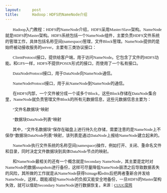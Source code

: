 ```yaml
---
layout:     post
title:      Hadoop：HDFS的NameNode介绍
---
```

<div id="article_content" class="article_content clearfix csdn-tracking-statistics" data-pid="blog" data-mod="popu_307" data-dsm="post">
								            <link rel="stylesheet" href="https://csdnimg.cn/release/phoenix/template/css/ck_htmledit_views-f76675cdea.css">
						<div class="htmledit_views" id="content_views">
                
<p style="text-indent:24px;font-family:Simsun;font-size:13px;">
Hadoop入门教程：HDFS的NameNode介绍，HDFS采用Master/Slave架构。NameNode就是HDFS的Master架构。HDFS系统包括一个NameNode组件，主要负责HDFS文件系统的管理工作，具体包括名称空间(namespace)管理，文件Block管理。NameNode提供的是始终被动接收服务的server，主要有三类协议接口：</p>
<p style="text-indent:24px;font-family:Simsun;font-size:13px;">
ClientProtocol接口，提供给客户端，用于访问NameNode。它包含了文件的HDFS功能。和GFS一样，HDFS不提供POSIX形式的接口，而使用了一个私有接口。</p>
<p style="text-indent:24px;font-family:Simsun;font-size:13px;">
DataNodeProtocol接口，用于DataNode向NameNode通信。</p>
<p style="text-indent:24px;font-family:Simsun;font-size:13px;">
NameNodeProtocol接口，用于从NameNode到NameNode的通信。</p>
<p style="text-indent:24px;font-family:Simsun;font-size:13px;">
在HDFS内部，一个文件被分成一个或多个Block，这些Block存储在DataNode集合里，NameNode就负责管理文件Block的所有元数据信息，这些元数据信息主要为：</p>
<p style="text-indent:24px;font-family:Simsun;font-size:13px;">
“文件名数据块”映射</p>
<p style="text-indent:24px;font-family:Simsun;font-size:13px;">
“数据块DataNode列表”映射</p>
<p style="text-indent:24px;font-family:Simsun;font-size:13px;">
其中，“文件名数据块”保存在磁盘上进行持久化存储，需要注意的是NameNode上不保存“数据块DataNode列表”映射，该列表是通过DataNode上报给NameNode建立起来的。</p>
<p style="text-indent:24px;font-family:Simsun;font-size:13px;">
NameNode执行文件系统的名称空间(namespace)操作，例如打开、关闭、重命名文件和目录，同时决定文件数据块到具体DataNode节点的映射。</p>
<p style="text-indent:24px;font-family:Simsun;font-size:13px;">
和NameNode最相关的还有一个概念就是Secondary NameNode，其主要是定时对NameNode的数据snapshots进行备份，这样可尽量降低NameNode崩溃之后导致数据丢失的风险，其所做的工作就是从NameNode获得fsimage和edits后把两者重新合并发给NameNode，这样，既能减轻NameNode的负担又能安全地备份，一旦HDFS的Master架构失效，就可以借助Secondary NameNode进行数据恢复。<span style="font-size:12px;">来源：</span><a href="http://www.cuug.com.cn/" rel="nofollow" style="font-size:12px;">CUUG官网</a></p>
            </div>
                </div>